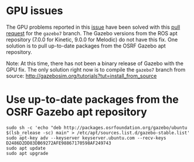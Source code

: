 # GPU issues
The GPU problems reported in this [issue](https://bitbucket.org/osrf/gazebo/issues/946/) have been solved with this [pull request](https://bitbucket.org/osrf/gazebo/pull-requests/2955/) for the ```gazebo7``` branch. The Gazebo versions from the ROS apt repository (7.0.0 for Kinetic, 9.0.0 for Melodic) do not have this fix. One solution is to pull up-to-date packages from the OSRF Gazebo apt repository.

Note: At this time, there has not been a binary release of Gazebo with the GPU fix. The only solution right now is to compile the ```gazebo7``` branch from source: http://gazebosim.org/tutorials?tut=install_from_source

# Use up-to-date packages from the OSRF Gazebo apt repository
```
sudo sh -c 'echo "deb http://packages.osrfoundation.org/gazebo/ubuntu $(lsb_release -sc) main" > /etc/apt/sources.list.d/gazebo-stable.list'
sudo apt-key adv --keyserver keyserver.ubuntu.com --recv-keys D2486D2DD83DB69272AFE98867170598AF249743
sudo apt update
sudo apt upgrade
```

